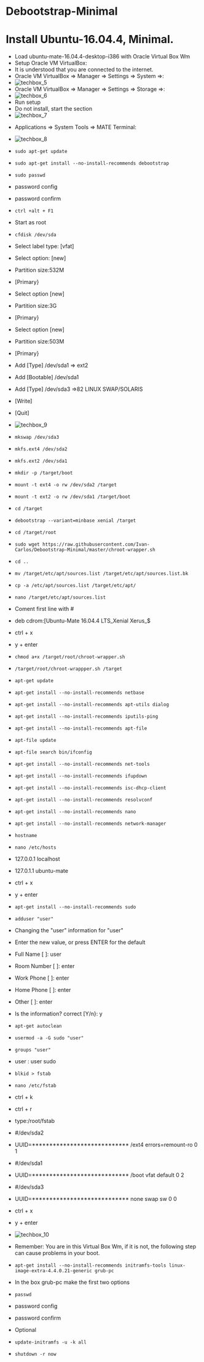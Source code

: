 # Debootstrap-Minimal
Install Ubuntu-16.04.4, Minimal.
================================
-   Load ubuntu-mate-16.04.4-desktop-i386 with
Oracle Virtual Box Wm
-   Setup Oracle VM VirtualBox:
-   It is understood that you are connected to the internet.
-   Oracle VM VirtualBox => Manager => Settings => System =>:
-   ![techbox_5](images/techbox_5.PNG)
-   Oracle VM VirtualBox => Manager => Settings => Storage =>:
-   ![techbox_6](images/techbox_6.PNG)
-   Run setup 
-   Do not install, start the section   
-   ![techbox_7](images/techbox_7.PNG)
*   Applications => System Tools => MATE Terminal:
-   ![techbox_8](images/techbox_8.PNG)





-   
      sudo apt-get update
-   
      sudo apt-get install --no-install-recommends debootstrap
-   
      sudo passwd
-   password config
-   password confirm
-   
      ctrl +alt + F1
-   Start as root

-   
      cfdisk /dev/sda
-   Select label type: [vfat]
-   Select option: [new]
-   Partition size:532M
-   [Primary}
-   Select option [new]
-   Partition size:3G
-   [Primary}
-   Select option [new]
-   Partition size:503M
-   [Primary}
-   Add [Type] /dev/sda1 => ext2
-   Add [Bootable] /dev/sda1
-   Add [Type] /dev/sda3 =>82 LINUX SWAP/SOLARIS
-   [Write]
-   [Quit]
-   ![techbox_9](images/techbox_9.PNG)

- 
      mkswap /dev/sda3
-   
      mkfs.ext4 /dev/sda2
-   
      mkfs.ext2 /dev/sda1
-   
      mkdir -p /target/boot 
-   
      mount -t ext4 -o rw /dev/sda2 /target
-
      mount -t ext2 -o rw /dev/sda1 /target/boot
-   
      cd /target 
-   
      debootstrap --variant=minbase xenial /target 
-   
      cd /target/root
-   
      sudo wget https://raw.githubusercontent.com/Ivan-Carlos/Debootstrap-Minimal/master/chroot-wrapper.sh
-   
      cd ..
-   
      mv /target/etc/apt/sources.list /target/etc/apt/sources.list.bk
-   
      cp -a /etc/apt/sources.list /target/etc/apt/
-   
      nano /target/etc/apt/sources.list
-   Coment first line with #
-   deb cdrom:[Ubuntu-Mate 16.04.4 LTS_Xenial Xerus_$
-   ctrl + x
-   y + enter  

-   
      chmod a+x /target/root/chroot-wrapper.sh
-    
      /target/root/chroot-wrappper.sh /target 
-   
      apt-get update
-   
      apt-get install --no-install-recommends netbase 
-   
      apt-get install --no-install-recommends apt-utils dialog
-   
      apt-get install --no-install-recommends iputils-ping
-   
      apt-get install --no-install-recommends apt-file
-   
      apt-file update
-  
      apt-file search bin/ifconfig
-  
      apt-get install --no-install-recommends net-tools
-   
      apt-get install --no-install-recommends ifupdown
-  
      apt-get install --no-install-recommends isc-dhcp-client
-  
      apt-get install --no-install-recommends resolvconf
-  
      apt-get install --no-install-recommends nano
-   
      apt-get install --no-install-recommends network-manager
-  
      hostname
-   
      nano /etc/hosts
-   127.0.0.1 localhost
-   127.0.1.1 ubuntu-mate
-   ctrl + x
-   y + enter

-   
      apt-get install --no-install-recommends sudo
-
      adduser "user"
-   Changing the "user" information for "user"
-   Enter the new value, or press ENTER for the default
-   Full Name [ ]: user
-   Room Number [ ]: enter
-   Work Phone [ ]: enter
-   Home Phone [ ]: enter
-   Other [ ]: enter
-   Is the information? correct [Y/n}: y

-   
      apt-get autoclean
-   
      usermod -a -G sudo "user"
-   
      groups "user"
-   user : user sudo

-   
      blkid > fstab
-   
      nano /etc/fstab
-   ctrl + k
-   ctrl + r
-   type:/root/fstab
-   #/dev/sda2
-   UUID=**************************** /ext4 errors=remount-ro 0 1
-   #/dev/sda1
-   UUID=**************************** /boot vfat default 0 2
-   #/dev/sda3
-   UUID=**************************** none swap sw 0 0
-   ctrl + x
-   y + enter
-   ![techbox_10](images/techbox_10.PNG)

-   Remember: You are in this Virtual Box Wm, if it is not, the following step can cause problems in your boot.

-  
      apt-get install --no-install-recommends initramfs-tools linux-image-extra-4.4.0.21-generic grub-pc

-   In the box grub-pc make the first two options

-   
      passwd
-   password config
-   password confirm

-   Optional
-   
      update-initramfs -u -k all
-   
      shutdown -r now

